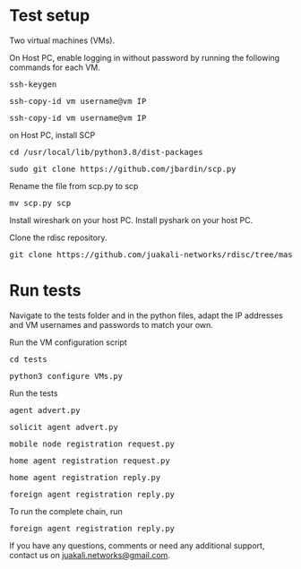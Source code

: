 
# Test setup

Two virtual machines (VMs).

On Host PC, enable logging in without password by running the following commands for each VM.
<pre>ssh-keygen</pre>
<pre>ssh-copy-id vm_username@vm_IP</pre>
<pre>ssh-copy-id vm_username@vm_IP</pre>

on Host PC, install SCP
<pre>cd /usr/local/lib/python3.8/dist-packages</pre>
<pre>sudo git clone https://github.com/jbardin/scp.py</pre>
Rename the file from scp.py to scp
<pre>mv scp.py scp</pre>

Install wireshark on your host PC.
Install pyshark on your host PC.



Clone the rdisc repository. 
<pre>git clone https://github.com/juakali-networks/rdisc/tree/master></pre>

# Run tests

Navigate to the tests folder and in the python files, adapt the IP addresses and VM usernames and passwords to match your own.

Run the VM configuration script
<pre>cd tests</pre>
<pre>python3 configure_VMs.py</pre>

Run the tests

<pre>agent_advert.py</pre>
<pre>solicit_agent_advert.py</pre>
<pre>mobile_node_registration_request.py</pre>
<pre>home_agent_registration_request.py</pre>
<pre>home_agent_registration_reply.py</pre> 
<pre>foreign_agent_registration_reply.py</pre>

To run the complete chain, run 
<pre>foreign_agent_registration_reply.py</pre>
If you have any questions, comments or need any additional support, contact us on juakali.networks@gmail.com.







